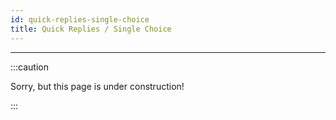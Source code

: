 ```yaml
---
id: quick-replies-single-choice
title: Quick Replies / Single Choice
---
```


---------------

:::caution

Sorry, but this page is under construction!

:::
